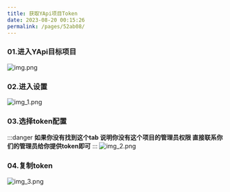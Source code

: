 ```yaml
---
title: 获取YApi项目Token
date: 2023-08-20 00:15:26
permalink: /pages/52ab08/
---
```


### 01.进入YApi目标项目 
![img.png](/img/guide/img.png)

### 02.进入设置
![img_1.png](/img/guide/img_1.png)

### 03.选择token配置
:::danger
**如果你没有找到这个tab 说明你没有这个项目的管理员权限 直接联系你们的管理员给你提供token即可**
:::
![img_2.png](/img/guide/img_2.png)

### 04.复制token
![img_3.png](/img/guide/img_3.png)